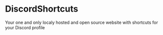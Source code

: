 # DiscordShortcuts
Your one and only localy hosted and open source website with shortcuts for your Discord profile
